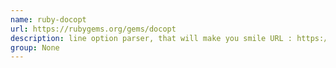 ```yaml
---
name: ruby-docopt
url: https://rubygems.org/gems/docopt
description: line option parser, that will make you smile URL : https://rubygems.org/gems/docopt Groups : None
group: None
---
```

